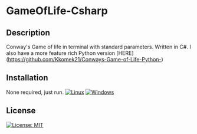 # GameOfLife-Csharp
## Description
Conway's Game of life in terminal with standard parameters.
Written in C#. I also have a more feature rich Python version [HERE] (https://github.com/Kkomek21/Conways-Game-of-Life-Python-)
## Installation
None required, just run.
[![Linux](https://svgshare.com/i/Zhy.svg)](https://svgshare.com/i/Zhy.svg) [![Windows](https://svgshare.com/i/ZhY.svg)](https://svgshare.com/i/ZhY.svg)
## License
[![License: MIT](https://img.shields.io/badge/License-MIT-yellow.svg)](https://opensource.org/licenses/MIT)
